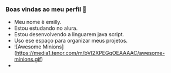  ### Boas vindas ao meu perfil 💙
 - Meu nome è emilly.
 - Estou estudando no alura.
 - Estou desenvolvendo a linguarem java script.
 - Uso ese espaço para organizar meus projetos.
 - ![Awesome Minions] (https://media1.tenor.com/m/bVI2XPEGqOEAAAAC/awesome-minions.gif)
 - 
